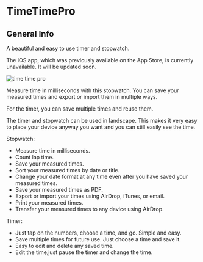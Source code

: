 # TimeTimePro

## General Info
A beautiful and easy to use timer and stopwatch.

The iOS app, which was previously available on the App Store, is currently unavailable. It will be updated soon.

![time time pro](https://github.com/Enchappolis/TimeTimePro/assets/67711750/96392ced-637f-4a3c-9322-3e7ca8d68463)

Measure time in milliseconds with this stopwatch.
You can save your measured times and export or import them in multiple ways.

For the timer, you can save multiple times and reuse them.

The timer and stopwatch can be used in landscape. This makes it very easy to place your device anyway you want and you can still easily see the time.

Stopwatch:
- Measure time in milliseconds.
- Count lap time.
- Save your measured times.
- Sort your measured times by date or title.
- Change your date format at any time even after you have saved your measured times.
- Save your measured times as PDF.
- Export or import your times using AirDrop, iTunes, or email.
- Print your measured times.
- Transfer your measured times to any device using AirDrop.

Timer:
- Just tap on the numbers, choose a time, and go. Simple and easy.
- Save multiple times for future use. Just choose a time and save it.
- Easy to edit and delete any saved time.
- Edit the time,just pause the timer and change the time.
